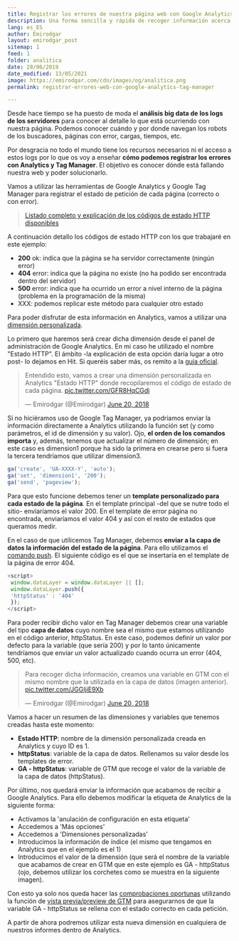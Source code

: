 ```yaml
---
title: Registrar los errores de nuestra página web con Google Analytics y Google Tag Manager
description: Una forma sencilla y rápida de recoger información acerca de los errores que ocurren en nuestra página web
lang: es_ES
author: Emirodgar
layout: emirodgar_post
sitemap: 1
feed: 1
folder: analitica
date: 28/06/2019
date_modified: 13/05/2021
image: https://emirodgar.com/cdn/images/og/analitica.png
permalink: registrar-errores-web-con-google-analytics-tag-manager

---
```


Desde hace tiempo se ha puesto de moda el **análisis big data de los logs de los servidores** para conocer al detalle lo que está ocurriendo con nuestra página. Podemos conocer cuándo y por donde navegan los robots de los buscadores, páginas con error, cargas, tiempos, etc.

Por desgracia no todo el mundo tiene los recursos necesarios ni el acceso a estos logs por lo que os voy a enseñar **cómo podemos registrar los errores con Analytics y Tag Manager**. El objetivo es conocer dónde está fallando nuestra web y poder solucionarlo.

Vamos a utilizar las herramientas de Google Analytics y Google Tag Manager para registrar el estado de petición de cada página (correcto o con error).

> [Listado completo y explicación de los códigos de estado HTTP disponibles](https://es.wikipedia.org/wiki/Anexo:C%C3%B3digos_de_estado_HTTP)

A continuación detallo los códigos de estado HTTP con los que trabajaré en este ejemplo:

- **200** ok: indica que la página se ha servidor correctamente (ningún error)
- **404** error: indica que la página no existe (no ha podido ser encontrada dentro del servidor)
- **500** error: indica que ha ocurrido un error a nivel interno de la página (problema en la programación de la misma)
- XXX: podemos replicar este método para cualquier otro estado

Para poder disfrutar de esta información en Analytics, vamos a utilizar una [dimensión personalizada](https://support.google.com/analytics/answer/2709829?hl=es).

Lo primero que haremos será crear dicha dimensión desde el panel de administración de Google Analytics. En mi caso he utilizado el nombre "Estado HTTP". El ámbito -la explicación de esta opción daría lugar a otro post- lo dejamos en Hit. Si queréis saber más, os remito a la [guía oficial](https://support.google.com/analytics/answer/2709828?hl=es).

<amp-twitter 
  width="375"
  height="472"
  layout="responsive"
  data-tweetid="1009388806393466880">
</amp-twitter>

<blockquote class="twitter-tweet"><p lang="es" dir="ltr">Entendido esto, vamos a crear una dimensión personalizada en Analytics &quot;Estado HTTP&quot; donde recopilaremos el código de estado de cada página. <a href="https://t.co/GFR8HqCGdi">pic.twitter.com/GFR8HqCGdi</a></p>&mdash; Emirodgar (@Emirodgar) <a href="https://twitter.com/Emirodgar/status/1009388806393466880?ref_src=twsrc%5Etfw">June 20, 2018</a></blockquote> <script async src="https://platform.twitter.com/widgets.js" charset="utf-8"></script>

Si no hiciéramos uso de Google Tag Manager, ya podríamos enviar la información directamente a Analytics utilizando la función set (y como parámetros, el id de dimensión y su valor). Ojo, **el orden de los comandos importa** y, además, tenemos que actualizar el número de dimensión; en este caso es dimension1 porque ha sido la primera en crearse pero si fuera la tercera tendríamos que utilizar dimension3.

```js
ga('create', 'UA-XXXX-Y', 'auto');
ga('set', 'dimension1', '200');
ga('send', 'pageview');
```

Para que esto funcione debemos tener un **template personalizado para cada estado de la página**. En el template principal -del que se nutre todo el sitio- envíaríamos el valor 200. En el template de error página no encontrada, enviaríamos el valor 404 y así con el resto de estados que queramos medir.

En el caso de que utilicemos Tag Manager, debemos **enviar a la capa de datos la información del estado de la página**. Para ello utilizamos el [comando push](https://developers.google.com/tag-manager/devguide#adding-data-layer-variables-to-a-page). El siguiente código es el que se insertaría en el template de la página de error 404. 

```js
<script>
 window.dataLayer = window.dataLayer || [];
 window.dataLayer.push({
 'httpStatus' : '404'
 });
</script>
```
Para poder recibir dicho valor en Tag Manager debemos crear una variable del tipo **capa de datos** cuyo nombre sea el mismo que estamos utilizando en el código anterior, httpStatus. En este caso, podemos definir un valor por defecto para la variable (que sería 200) y por lo tanto únicamente tendríamos que enviar un valor actualizado cuando ocurra un error (404, 500, etc).

<blockquote class="twitter-tweet"><p lang="es" dir="ltr">Para recoger dicha información, creamos una variable en GTM con el mismo nombre que la utilizada en la capa de datos (imagen anterior). <a href="https://t.co/JGGIjiE9Xb">pic.twitter.com/JGGIjiE9Xb</a></p>&mdash; Emirodgar (@Emirodgar) <a href="https://twitter.com/Emirodgar/status/1009389941204439041?ref_src=twsrc%5Etfw">June 20, 2018</a></blockquote> <script async src="https://platform.twitter.com/widgets.js" charset="utf-8"></script>

Vamos a hacer un resumen de las dimensiones y variables que tenemos creadas hasta este momento:

- **Estado HTTP**: nombre de la dimensión personalizada creada en Analytics y cuyo ID es 1.
- **httpStatus**: variable de la capa de datos. Rellenamos su valor desde los templates de error.
- **GA - httpStatus**: variable de GTM que recoge el valor de la variable de la capa de datos (httpStatus).

Por último, nos quedará enviar la información que acabamos de recibir a Google Analytics. Para ello debemos modificar la etiqueta de Analytics de la siguiente forma:

- Activamos la 'anulación de configuración en esta etiqueta'
- Accedemos a 'Más opciones'
- Accedemos a 'Dimensiones personalizadas'
- Introducimos la información de índice (el mismo que tengamos en Analytics que en el ejemplo es el 1)
- Introducimos el valor de la dimensión (que será el nombre de la variable que acabamos de crear en GTM que en este ejemplo es GA - httpStatus (ojo, debemos utilizar los corchetes como se muestra en la siguiente imagen).

<amp-twitter 
  width="375"
  height="472"
  layout="responsive"
  data-tweetid="1009390415701774336">
</amp-twitter>

Con esto ya solo nos queda hacer las [comprobaciones oportunas](https://twitter.com/Emirodgar/status/1009391279187398656) utilizando la función de [vista previa/preview de GTM](https://support.google.com/tagmanager/answer/6107056?hl=es) para asegurarnos de que la variable GA - httpStatus se rellena con el estado correcto en cada petición.

A partir de ahora podremos utilizar esta nueva dimensión en cualquiera de nuestros informes dentro de Analytics.

<amp-twitter 
  width="375"
  height="472"
  layout="responsive"
  data-tweetid="1009392061945139200">
</amp-twitter>

<!--stackedit_data:
eyJoaXN0b3J5IjpbMTU2Mjg3ODk0NCwxMzk4NzkzNjg1LDEyMj
g5MjExOTcsLTE0ODMwODAzOTEsODA2MzAzODU5LDEwMDY5NTY2
MDEsLTE5MDc1NzA0MjAsLTEyODEyMTYyODhdfQ==
-->